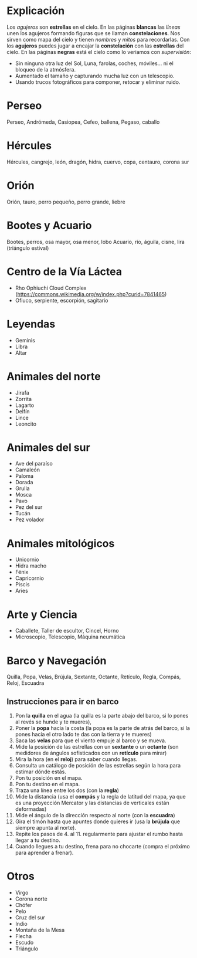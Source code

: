 # Explicación
Los *agujeros* son **estrellas** en el cielo.
En las páginas **blancas** las *líneas* unen los agujeros formando figuras que se llaman **constelaciones**.
Nos sirven como mapa del cielo y tienen *nombres* y *mitos* para recordarlas.
Con los **agujeros** puedes jugar a encajar la **constelación** con las **estrellas** del cielo.
En las páginas **negras** está el cielo como lo veriamos con *supervisión*:
- Sin ninguna otra luz del Sol, Luna, farolas, coches, móviles... ni el bloqueo de la atmósfera.
- Aumentado el tamaño y capturando mucha luz con un telescopio.
- Usando trucos fotográficos para componer, retocar y eliminar ruido.
# Perseo
Perseo, Andrómeda, Casiopea, Cefeo, ballena, Pegaso, caballo
# Hércules
Hércules, cangrejo, león, dragón, hidra, cuervo, copa, centauro, corona sur
# Orión
Orión, tauro, perro pequeño, perro grande, liebre
# Bootes y Acuario
Bootes, perros, osa mayor, osa menor, lobo
Acuario, río, águila, cisne, lira (triángulo estival)
# Centro de la Vía Láctea 
- Rho Ophiuchi Cloud Complex (https://commons.wikimedia.org/w/index.php?curid=7841465)
- Ofiuco, serpiente, escorpión, sagitario
# Leyendas
- Geminis
- Libra
- Altar
# Animales del norte
- Jirafa
- Zorrita
- Lagarto
- Delfín
- Lince
- Leoncito
# Animales del sur
- Ave del paraíso
- Camaleón
- Paloma
- Dorada
- Grulla
- Mosca
- Pavo
- Pez del sur
- Tucán
- Pez volador
# Animales mitológicos
- Unicornio
- Hidra macho
- Fénix
- Capricornio
- Piscis
- Aries
# Arte y Ciencia
- Caballete, Taller de escultor, Cincel, Horno
- Microscopio, Telescopio, Máquina neumática
# Barco y Navegación
Quilla, Popa, Velas, Brújula, Sextante, Octante, Retículo, Regla, Compás, Reloj, Escuadra
## Instrucciones para ir en barco
1. Pon la **quilla** en el agua (la quilla es la parte abajo del barco, si lo pones al revés se hunde y te mueres),
2. Poner la **popa** hacia la costa (la popa es la parte de atrás del barco, si la pones hacia el otro lado te das con la tierra y te mueres)
3. Saca las **velas** para que el viento empuje al barco y se mueva.
4. Mide la posición de las estrellas con un **sextante** o un **octante** (son medidores de ángulos sofisticados con un **retículo** para mirar)
5. Mira la hora (en el **reloj**) para saber cuando llegas.
6. Consulta un catálogo de posición de las estrellas según la hora para estimar dónde estás. 
7. Pon tu posición en el mapa.
8. Pon tu destino en el mapa.
9. Traza una línea entre los dos (con la **regla**)
10. Mide la distancia (usa el **compás** y la regla de latitud del mapa, ya que es una proyección Mercator y las distancias de verticales están deformadas)
11. Mide el ángulo de la dirección respecto al norte (con la **escuadra**)
11. Gira el timón hasta que apuntes donde quieres ir (usa la **brújula** que siempre apunta al norte).
12. Repite los pasos de 4. al 11. regularmente para ajustar el rumbo hasta llegar a tu destino.
13. Cuando llegues a tu destino, frena para no chocarte (compra el próximo para aprender a frenar).
# Otros
- Virgo
- Corona norte
- Chófer
- Pelo
- Cruz del sur
- Indio
- Montaña de la Mesa
- Flecha
- Escudo
- Triángulo
